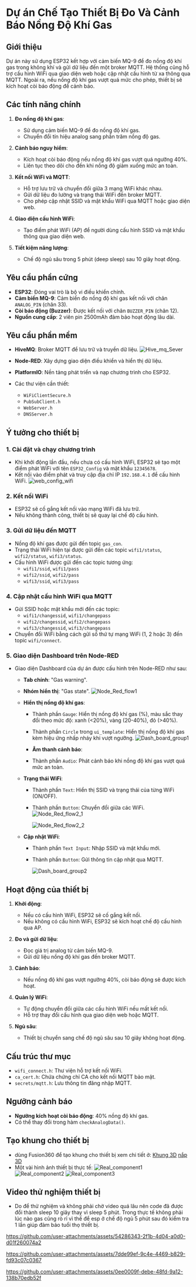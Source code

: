 # Dự án Chế Tạo Thiết Bị Đo Và Cảnh Báo Nồng Độ Khí Gas

## Giới thiệu

Dự án này sử dụng ESP32 kết hợp với cảm biến MQ-9 để đo nồng độ khí gas trong không khí và gửi dữ liệu đến một broker MQTT. Hệ thống cũng hỗ trợ cấu hình WiFi qua giao diện web hoặc cập nhật cấu hình từ xa thông qua MQTT. Ngoài ra, nếu nồng độ khí gas vượt quá mức cho phép, thiết bị sẽ kích hoạt còi báo động để cảnh báo.

## Các tính năng chính
1. **Đo nồng độ khí gas**:
   - Sử dụng cảm biến MQ-9 để đo nồng độ khí gas.
   - Chuyển đổi tín hiệu analog sang phần trăm nồng độ gas.

2. **Cảnh báo nguy hiểm**:
   - Kích hoạt còi báo động nếu nồng độ khí gas vượt quá ngưỡng 40%.
   - Liên tục theo dõi cho đến khi nồng độ giảm xuống mức an toàn.

3. **Kết nối WiFi và MQTT**:
   - Hỗ trợ lưu trữ và chuyển đổi giữa 3 mạng WiFi khác nhau.
   - Gửi dữ liệu đo lường và trạng thái WiFi đến broker MQTT.
   - Cho phép cập nhật SSID và mật khẩu WiFi qua MQTT hoặc giao diện web.

4. **Giao diện cấu hình WiFi**:
   - Tạo điểm phát WiFi (AP) để người dùng cấu hình SSID và mật khẩu thông qua giao diện web.

5. **Tiết kiệm năng lượng**:
   - Chế độ ngủ sâu trong 5 phút (deep sleep) sau 10 giây hoạt động.

## Yêu cầu phần cứng
- **ESP32**: Đóng vai trò là bộ vi điều khiển chính.
- **Cảm biến MQ-9**: Cảm biến đo nồng độ khí gas kết nối với chân `ANALOG_PIN` (chân 33).
- **Còi báo động (Buzzer)**: Được kết nối với chân `BUZZER_PIN` (chân 12).
- **Nguồn cung cấp**: 2 viên pin 2500mAh đảm bảo hoạt động lâu dài.

## Yêu cầu phần mềm
- **HiveMQ**: Broker MQTT để lưu trữ và truyền dữ liệu.
  ![Hive_mq_Sever](https://github.com/user-attachments/assets/a9f96fd1-36f6-41e6-8602-62a356963ced)
  
- **Node-RED**: Xây dựng giao diện điều khiển và hiển thị dữ liệu.
- **PlatformIO**: Nền tảng phát triển và nạp chương trình cho ESP32.
- Các thư viện cần thiết:
  - `WiFiClientSecure.h`
  - `PubSubClient.h`
  - `WebServer.h`
  - `DNSServer.h`

## Ý tưởng cho thiết bị

### 1. Cài đặt và chạy chương trình
- Khi khởi động lần đầu, nếu chưa có cấu hình WiFi, ESP32 sẽ tạo một điểm phát WiFi với tên `ESP32_Config` và mật khẩu `12345678`.
- Kết nối vào điểm phát và truy cập địa chỉ IP `192.168.4.1` để cấu hình WiFi.
  ![web_config_wifi](https://github.com/user-attachments/assets/22ac02b9-6b73-41c3-8df8-b60634e412b0)


### 2. Kết nối WiFi
- ESP32 sẽ cố gắng kết nối vào mạng WiFi đã lưu trữ.
- Nếu không thành công, thiết bị sẽ quay lại chế độ cấu hình.

### 3. Gửi dữ liệu đến MQTT
- Nồng độ khí gas được gửi đến topic `gas_con`.
- Trạng thái WiFi hiện tại được gửi đến các topic `wifi1/status`, `wifi2/status`, `wifi3/status`.
- Cấu hình WiFi được gửi đến các topic tương ứng:
  - `wifi1/ssid`, `wifi1/pass`
  - `wifi2/ssid`, `wifi2/pass`
  - `wifi3/ssid`, `wifi3/pass`

### 4. Cập nhật cấu hình WiFi qua MQTT
- Gửi SSID hoặc mật khẩu mới đến các topic:
  - `wifi1/changessid`, `wifi1/changepass`
  - `wifi2/changessid`, `wifi2/changepass`
  - `wifi3/changessid`, `wifi3/changepass`
- Chuyển đổi WiFi bằng cách gửi số thứ tự mạng WiFi (1, 2 hoặc 3) đến topic `wifi/connect`.

### 5. Giao diện Dashboard trên Node-RED
- Giao diện Dashboard của dự án được cấu hình trên Node-RED như sau:
  - **Tab chính**: "Gas warning".
  - **Nhóm hiển thị**: "Gas state".
    ![Node_Red_flow1](https://github.com/user-attachments/assets/ccd155b7-1061-4343-b9f6-9da530066067)

  - **Hiển thị nồng độ khí gas**:
    - Thành phần `Gauge`: Hiển thị nồng độ khí gas (%), màu sắc thay đổi theo mức độ: xanh (<20%), vàng (20-40%), đỏ (>40%).
    - Thành phần `Circle` trong `ui_template`: Hiển thị nồng độ khí gas kèm hiệu ứng nhấp nháy khi vượt ngưỡng.
       ![Dash_board_group1](https://github.com/user-attachments/assets/fe261b4c-b59e-4746-911e-46d9d914fcac)

    - **Âm thanh cảnh báo**:
    - Thành phần `Audio`: Phát cảnh báo khi nồng độ khí gas vượt quá mức an toàn.
    
  - **Trạng thái WiFi**:
    - Thành phần `Text`: Hiển thị SSID và trạng thái của từng WiFi (ON/OFF).
    - Thành phần `Button`: Chuyển đổi giữa các WiFi.
      ![Node_Red_flow2_1](https://github.com/user-attachments/assets/28c9da40-ad0f-4a29-9870-123b90068771)
      
      ![Node_Red_flow2_2](https://github.com/user-attachments/assets/0b14b289-0bc7-4d38-81ba-4524a73ff054)

  - **Cập nhật WiFi**:
    - Thành phần `Text Input`: Nhập SSID và mật khẩu mới.
    - Thành phần `Button`: Gửi thông tin cập nhật qua MQTT.
      
      ![Dash_board_group2](https://github.com/user-attachments/assets/efb00c82-026d-4ced-9de4-cb176d4a4f02)
    


## Hoạt động của thiết bị
1. **Khởi động**:
   - Nếu có cấu hình WiFi, ESP32 sẽ cố gắng kết nối.
   - Nếu không có cấu hình WiFi, ESP32 sẽ kích hoạt chế độ cấu hình qua AP.

2. **Đo và gửi dữ liệu**:
   - Đọc giá trị analog từ cảm biến MQ-9.
   - Gửi dữ liệu nồng độ khí gas đến broker MQTT.

3. **Cảnh báo**:
   - Nếu nồng độ khí gas vượt ngưỡng 40%, còi báo động sẽ được kích hoạt.

4. **Quản lý WiFi**:
   - Tự động chuyển đổi giữa các cấu hình WiFi nếu mất kết nối.
   - Hỗ trợ thay đổi cấu hình qua giao diện web hoặc MQTT.

5. **Ngủ sâu**:
   - Thiết bị chuyển sang chế độ ngủ sâu sau 10 giây không hoạt động.

## Cấu trúc thư mục
- `wifi_connect.h`: Thư viện hỗ trợ kết nối WiFi.
- `ca_cert.h`: Chứa chứng chỉ CA cho kết nối MQTT bảo mật.
- `secrets/mqtt.h`: Lưu thông tin đăng nhập MQTT.

## Ngưỡng cảnh báo
- **Ngưỡng kích hoạt còi báo động**: 40% nồng độ khí gas.
- Có thể thay đổi trong hàm `checkAnalogData()`.

## Tạo khung cho thiết bị
- dùng Fusion360 để tạo khung cho thiết bị xem chi tiết ở:
  [Khung 3D](https://github.com/linhlinhto/gas-concentration-sensor/blob/main/Gaswarning_image/Gas_Warning.stl)
  [nắp 3D](https://github.com/linhlinhto/gas-concentration-sensor/blob/main/Gaswarning_image/nap_gas.stl)
- Một vài hình ảnh thiết bị thực tế:
  ![Real_component1](https://github.com/user-attachments/assets/46a49ea6-4d11-4dfe-a685-4090138279a7)
  ![Real_component2](https://github.com/user-attachments/assets/fadf6807-76fd-463a-bc9a-07ed0688043d)
  ![Real_component3](https://github.com/user-attachments/assets/91d825cf-73ad-4d51-899e-d53992ab823b)

## Video thử nghiệm thiết bị
- Do để thử nghiệm và không phải chờ video quá lâu nên code đã  được đổi thành sleep 10 giây thay vì sleep 5 phút. Trong thực tế không phải lúc nào gas cũng rò rỉ vì thế để esp ở chế độ ngủ 5 phút sau đó kiểm tra 1 lần giúp đảm bảo tuổi thọ thiết bị.

https://github.com/user-attachments/assets/54286343-2f1b-4d04-a0d0-d01f260074a2


https://github.com/user-attachments/assets/7dde99ef-9c4e-4469-b829-fd93c07c0367


https://github.com/user-attachments/assets/0ee0009f-debe-48fd-9a12-138b70edb52f


